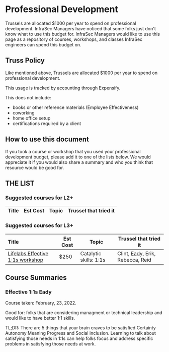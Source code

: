 # Professional Development

Trussels are allocated $1000 per year to spend on professional development.
InfraSec Managers have noticed that some folks just don't know what to use this budget for.
InfraSec Managers would like to use this page as a repository of courses, workshops, and classes InfraSec engineers can spend this budget on.

## Truss Policy

Like mentioned above, Trussels are allocated $1000 per year to spend on professional development.

This usage is tracked by accounting through Expensify.

This does not include:

- books or other reference materials (Employee Effectiveness)
- coworking
- home office setup
- certifications required by a client

## How to use this document

If you took a course or workshop that you used your professional development budget, please add it to one of the lists below.
We would appreciate it if you would also share a summary and who you think that resource would be good for.

## THE LIST

### Suggested courses for L2+

| Title | Est Cost | Topic | Trussel that tried it |
| :---- | -------- | ----- | --------------------- |

### Suggested courses for L3+

| Title                                                                         | Est Cost | Topic                  | Trussel that tried it                                   |
| :---------------------------------------------------------------------------- | -------- | ---------------------- | ------------------------------------------------------- |
| [Lifelabs Effective 1:1s workshop](https://lifelabslearning.com/individuals/) | $250     | Catalytic skills: 1:1s | Clint, [Eady](#effective-11s-eady), Erik, Rebecca, Reid |

## Course Summaries

### Effective 1:1s Eady

Course taken: February, 23, 2022.

Good for: folks that are considering managment or technical leadership and would like to have better 1:1 skills.

TL;DR: There are 5 things that your brain craves to be satisfied Certainty Autonomy Meaning Progress and Social inclusion.
Learning to talk about satisfying those needs in 1:1s can help folks focus and address specific problems in satisfying those needs at work.
